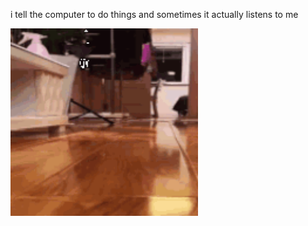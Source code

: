 i tell the computer to do things and sometimes it actually listens to me
<!--START_SECTION:update_image-->
<img src=https://raw.githubusercontent.com/sneakykestrel/sneakykestrel/main/.github/images/arrival.gif height="" width="300" align=left alt=kitty />
<!--END_SECTION:update_image-->

